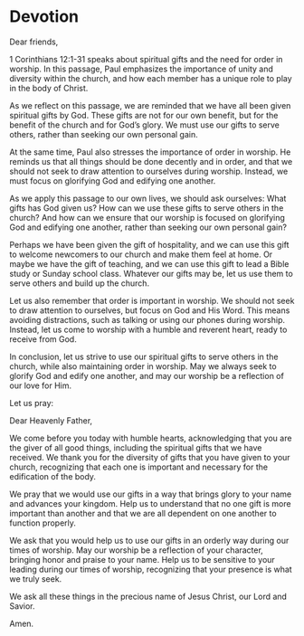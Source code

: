 # Devotion

Dear friends,

1 Corinthians 12:1-31 speaks about spiritual gifts and the need for order in worship. In this passage, Paul emphasizes the importance of unity and diversity within the church, and how each member has a unique role to play in the body of Christ. 

As we reflect on this passage, we are reminded that we have all been given spiritual gifts by God. These gifts are not for our own benefit, but for the benefit of the church and for God’s glory. We must use our gifts to serve others, rather than seeking our own personal gain. 

At the same time, Paul also stresses the importance of order in worship. He reminds us that all things should be done decently and in order, and that we should not seek to draw attention to ourselves during worship. Instead, we must focus on glorifying God and edifying one another. 

As we apply this passage to our own lives, we should ask ourselves: What gifts has God given us? How can we use these gifts to serve others in the church? And how can we ensure that our worship is focused on glorifying God and edifying one another, rather than seeking our own personal gain?

Perhaps we have been given the gift of hospitality, and we can use this gift to welcome newcomers to our church and make them feel at home. Or maybe we have the gift of teaching, and we can use this gift to lead a Bible study or Sunday school class. Whatever our gifts may be, let us use them to serve others and build up the church.

Let us also remember that order is important in worship. We should not seek to draw attention to ourselves, but focus on God and His Word. This means avoiding distractions, such as talking or using our phones during worship. Instead, let us come to worship with a humble and reverent heart, ready to receive from God.

In conclusion, let us strive to use our spiritual gifts to serve others in the church, while also maintaining order in worship. May we always seek to glorify God and edify one another, and may our worship be a reflection of our love for Him.

Let us pray:

Dear Heavenly Father,

We come before you today with humble hearts, acknowledging that you are the giver of all good things, including the spiritual gifts that we have received. We thank you for the diversity of gifts that you have given to your church, recognizing that each one is important and necessary for the edification of the body.

We pray that we would use our gifts in a way that brings glory to your name and advances your kingdom. Help us to understand that no one gift is more important than another and that we are all dependent on one another to function properly.

We ask that you would help us to use our gifts in an orderly way during our times of worship. May our worship be a reflection of your character, bringing honor and praise to your name. Help us to be sensitive to your leading during our times of worship, recognizing that your presence is what we truly seek.

We ask all these things in the precious name of Jesus Christ, our Lord and Savior.

Amen.
